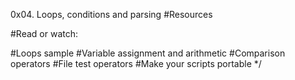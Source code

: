 0x04. Loops, conditions and parsing
#Resources

#Read or watch:

#Loops sample
#Variable assignment and arithmetic
#Comparison operators
#File test operators
#Make your scripts portable */

